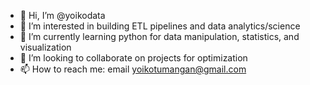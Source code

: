 - 👋 Hi, I’m @yoikodata
- 👀 I’m interested in building ETL pipelines and data analytics/science
- 🌱 I’m currently learning python for data manipulation, statistics, and visualization
- 💞️ I’m looking to collaborate on projects for optimization
- 📫 How to reach me: email yoikotumangan@gmail.com

<!---
yoikodata/yoikodata is a ✨ special ✨ repository because its `README.md` (this file) appears on your GitHub profile.
You can click the Preview link to take a look at your changes.
--->
